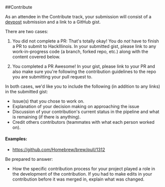 ##Contribute

As an attendee in the Contribute track, your submission will consist of a [devpost](https://hackillinois2016s.devpost.com/) submission and a link to a GitHub gist.

There are two cases:
1. You did not complete a PR:
That's totally okay! You do *not* have to finish a PR to submit to HackIllinois. In your submitted gist, please link to any work-in-progress code (a branch, forked repo, etc.) along with the content covered below.


2. You completed a PR
Awesome! In your gist, please link to your PR and also make sure you're following the contribution guidelines to the repo you are submitting your pull request to. 
  
In both cases, we'd like you to include the following (in addition to any links) in the submitted gist:
  * Issue(s) that you chose to work on.
  * Explanation of your decision making on approaching the issue
  * Discussion of your contribution's current status in the pipeline and what is remaining (if there is anything).
  * Credit others contributors (teammates with what each person worked on).

#### Examples:
* https://github.com/Homebrew/brew/pull/1312


Be prepared to answer: 
  * How the specific contribution process for your project played a role in the development of the contribution. If you had to make edits in your contribution before it was merged in, explain what was changed. 
